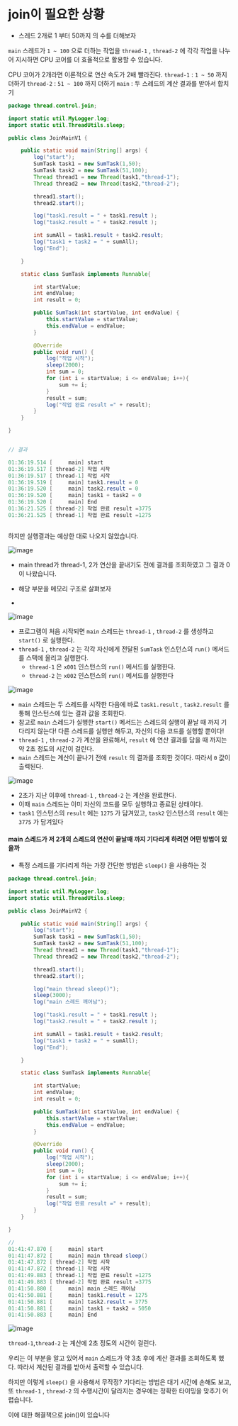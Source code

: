 # join이 필요한 상황



- 스레드 2개로 1 부터 50까지 의 수를 더해보자



`main` 스레드가 `1 ~ 100` 으로 더하는 작업을 `thread-1` , `thread-2` 에 각각 작업을 나누어 지시하면 CPU 코어를 더 효율적으로 활용할 수 있습니다.

 CPU 코어가 2개라면 이론적으로 연산 속도가 2배 빨라진다.
`thread-1` : `1 ~ 50` 까지 더하기
`thread-2` : `51 ~ 100` 까지 더하기
`main` : 두 스레드의 계산 결과를 받아서 합치기





```java
package thread.control.join;

import static util.MyLogger.log;
import static util.ThreadUtils.sleep;

public class JoinMainV1 {

	public static void main(String[] args) {
		log("start");
		SumTask task1 = new SumTask(1,50);
		SumTask task2 = new SumTask(51,100);
		Thread thread1 = new Thread(task1,"thread-1");
		Thread thread2 = new Thread(task2,"thread-2");

		thread1.start();
		thread2.start();

		log("task1.result = " + task1.result );
		log("task2.result = " + task2.result );

		int sumAll = task1.result + task2.result;
		log("task1 + task2 = " + sumAll);
		log("End");

	}

	static class SumTask implements Runnable{

		int startValue;
		int endValue;
		int result = 0;

		public SumTask(int startValue, int endValue) {
			this.startValue = startValue;
			this.endValue = endValue;
		}

		@Override
		public void run() {
			log("작업 시작");
			sleep(2000);
			int sum = 0;
			for (int i = startValue; i <= endValue; i++){
				sum += i;
			}
			result = sum;
			log("작업 완료 result =" + result);
		}
	}

}


// 결과

01:36:19.514 [     main] start
01:36:19.517 [ thread-2] 작업 시작
01:36:19.517 [ thread-1] 작업 시작
01:36:19.519 [     main] task1.result = 0
01:36:19.520 [     main] task2.result = 0
01:36:19.520 [     main] task1 + task2 = 0
01:36:19.520 [     main] End
01:36:21.525 [ thread-2] 작업 완료 result =3775
01:36:21.525 [ thread-1] 작업 완료 result =1275



```



하지만 실행결과는 예상한 대로 나오지 않았습니다.

![image](https://github.com/user-attachments/assets/271637c7-7c6b-4ae0-abb9-fe818651be95)


- main thread가 thread-1, 2가 연산을 끝내기도 전에 결과를 조회하였고 그 결과 0이 나왔습니다.



- 해당 부분을 메모리 구조로 살펴보자
- 
![image](https://github.com/user-attachments/assets/e7e71589-261c-4a3f-81a8-8d63a41443ee)


- 프로그램이 처음 시작되면 `main` 스레드는 `thread-1` , `thread-2` 를 생성하고 `start()` 로 실행한다.
- `thread-1` , `thread-2` 는 각각 자신에게 전달된 `SumTask` 인스턴스의 `run()` 메서드를 스택에 올리고 실행한다.
  - `thread-1` 은 `x001` 인스턴스의 `run()` 메서드를 실행한다.
  - `thread-2` 는 `x002` 인스턴스의 `run()` 메서드를 실행한다



![image](https://github.com/user-attachments/assets/e999002d-88b3-4234-9e7d-a5fb4be8d669)


- `main` 스레드는 두 스레드를 시작한 다음에 바로 `task1.result` , `task2.result` 를 통해 인스턴스에 있는 결과 값을 조회한다. 
- 참고로 `main` 스레드가 실행한 `start()` 메서드는 스레드의 실행이 끝날 때 까지 기다리지 않는다! 다른 스레드를 실행만 해두고, 자신의 다음 코드를 실행할 뿐이다!
- `thread-1` , `thread-2` 가 계산을 완료해서, `result` 에 연산 결과를 담을 때 까지는 약 2초 정도의 시간이 걸린다.
-  `main` 스레드는 계산이 끝나기 전에 `result` 의 결과를 조회한 것이다. 따라서 `0` 값이 출력된다.



![image](https://github.com/user-attachments/assets/c6fe9dc1-8180-4872-820d-9a77a55a0314)


- 2초가 지난 이후에 `thread-1` , `thread-2` 는 계산을 완료한다.
- 이때 `main` 스레드는 이미 자신의 코드를 모두 실행하고 종료된 상태이다.
- `task1` 인스턴스의 `result` 에는 `1275` 가 담겨있고, `task2` 인스턴스의 `result` 에는 `3775` 가 담겨있다



#### main 스레드가 저 2개의 스레드의 연산이 끝날때 까지 기다리게 하려면 어떤 방법이 있을까

- 특정 스레드를 기다리게 하는 가장 간단한 방법은 `sleep()` 을 사용하는 것



``` java
package thread.control.join;

import static util.MyLogger.log;
import static util.ThreadUtils.sleep;

public class JoinMainV2 {

	public static void main(String[] args) {
		log("start");
		SumTask task1 = new SumTask(1,50);
		SumTask task2 = new SumTask(51,100);
		Thread thread1 = new Thread(task1,"thread-1");
		Thread thread2 = new Thread(task2,"thread-2");

		thread1.start();
		thread2.start();

		log("main thread sleep()");
		sleep(3000);
		log("main 스레드 깨어남");

		log("task1.result = " + task1.result );
		log("task2.result = " + task2.result );

		int sumAll = task1.result + task2.result;
		log("task1 + task2 = " + sumAll);
		log("End");

	}

	static class SumTask implements Runnable{

		int startValue;
		int endValue;
		int result = 0;

		public SumTask(int startValue, int endValue) {
			this.startValue = startValue;
			this.endValue = endValue;
		}

		@Override
		public void run() {
			log("작업 시작");
			sleep(2000);
			int sum = 0;
			for (int i = startValue; i <= endValue; i++){
				sum += i;
			}
			result = sum;
			log("작업 완료 result =" + result);
		}
	}

}

// 
01:41:47.870 [     main] start
01:41:47.872 [     main] main thread sleep()
01:41:47.872 [ thread-2] 작업 시작
01:41:47.872 [ thread-1] 작업 시작
01:41:49.883 [ thread-1] 작업 완료 result =1275
01:41:49.883 [ thread-2] 작업 완료 result =3775
01:41:50.880 [     main] main 스레드 깨어남
01:41:50.881 [     main] task1.result = 1275
01:41:50.881 [     main] task2.result = 3775
01:41:50.881 [     main] task1 + task2 = 5050
01:41:50.883 [     main] End

```



![image](https://github.com/user-attachments/assets/dcdde7d0-274d-40e4-870c-1f91e68dfb97)


`thread-1`,`thread-2` 는 계산에 2초 정도의 시간이 걸린다. 

우리는 이 부분을 알고 있어서 `main` 스레드가 약 3초 후에 계산 결과를 조회하도록 했다. 따라서 계산된 결과를 받아서 출력할 수 있습니다.



하지만 이렇게 `sleep()` 을 사용해서 무작정? 기다리는 방법은 대기 시간에 손해도 보고, 또 `thread-1` ,
`thread-2` 의 수행시간이 달라지는 경우에는 정확한 타이밍을 맞추기 어렵습니다.



이에 대한 해결책으로 join()이 있습니다























